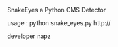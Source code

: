 SnakeEyes a Python CMS Detector

usage :
    python snake_eyes.py http://<target url>

developer
napz

